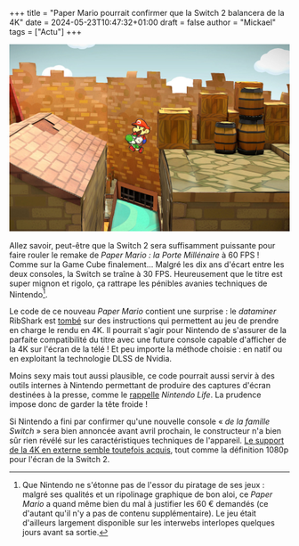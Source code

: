 +++
title = "Paper Mario pourrait confirmer que la Switch 2 balancera de la 4K"
date = 2024-05-23T10:47:32+01:00
draft = false
author = "Mickael"
tags = ["Actu"]
+++

![Paper Mario : la Porte Millénaire](paper.jpg "") 

Allez savoir, peut-être que la Switch 2 sera suffisamment puissante pour faire rouler le remake de *Paper Mario : la Porte Millénaire* à 60 FPS ! Comme sur la Game Cube finalement… Malgré les dix ans d'écart entre les deux consoles, la Switch se traîne à 30 FPS. Heureusement que le titre est super mignon et rigolo, ça rattrape les pénibles avanies techniques de Nintendo[^1].

Le code de ce nouveau *Paper Mario* contient une surprise : le *dataminer* RibShark est [tombé](https://x.com/RibShark/status/1793357532729418129) sur des instructions qui permettent au jeu de prendre en charge le rendu en 4K. Il pourrait s'agir pour Nintendo de s'assurer de la parfaite compatibilité du titre avec une future console capable d'afficher de la 4K sur l'écran de la télé ! Et peu importe la méthode choisie : en natif ou en exploitant la technologie DLSS de Nvidia.

Moins sexy mais tout aussi plausible, ce code pourrait aussi servir à des outils internes à Nintendo permettant de produire des captures d'écran destinées à la presse, comme le [rappelle](https://www.nintendolife.com/news/2024/05/paper-mario-the-thousand-year-door-codebase-apparently-contains-references-to-4k-output) *Nintendo Life*. La prudence impose donc de garder la tête froide !
 
Si Nintendo a fini par confirmer qu'une nouvelle console « *de la famille Switch* » sera bien annoncée avant avril prochain, le constructeur n'a bien sûr rien révélé sur les caractéristiques techniques de l'appareil. [Le support de la 4K en externe semble toutefois acquis](https://nostick.fr/articles/2024/mai/0905-switch-2-tout-ce-que-lon-sait/), tout comme la définition 1080p pour l'écran de la Switch 2.

[^1]: Que Nintendo ne s'étonne pas de l'essor du piratage de ses jeux : malgré ses qualités et un ripolinage graphique de bon aloi, ce *Paper Mario* a quand même bien du mal à justifier les 60 € demandés (ce d'autant qu'il n'y a pas de contenu supplémentaire). Le jeu était d'ailleurs largement disponible sur les interwebs interlopes quelques jours avant sa sortie.